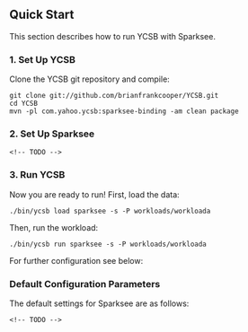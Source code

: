 <!--
Copyright (c) 2018 YCSB contributors. All rights reserved.

Licensed under the Apache License, Version 2.0 (the "License"); you
may not use this file except in compliance with the License. You
may obtain a copy of the License at

http://www.apache.org/licenses/LICENSE-2.0

Unless required by applicable law or agreed to in writing, software
distributed under the License is distributed on an "AS IS" BASIS,
WITHOUT WARRANTIES OR CONDITIONS OF ANY KIND, either express or
implied. See the License for the specific language governing
permissions and limitations under the License. See accompanying
LICENSE file.
-->

## Quick Start

This section describes how to run YCSB with Sparksee. 

### 1. Set Up YCSB

Clone the YCSB git repository and compile:

    git clone git://github.com/brianfrankcooper/YCSB.git
    cd YCSB
    mvn -pl com.yahoo.ycsb:sparksee-binding -am clean package

### 2. Set Up Sparksee

    <!-- TODO -->

### 3. Run YCSB
    
Now you are ready to run! First, load the data:

    ./bin/ycsb load sparksee -s -P workloads/workloada 

Then, run the workload:

    ./bin/ycsb run sparksee -s -P workloads/workloada 

For further configuration see below: 

### Default Configuration Parameters
The default settings for Sparksee are as follows:
	
    <!-- TODO -->